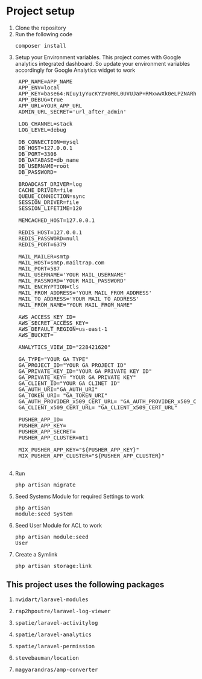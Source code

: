 # Project setup
1. Clone the repository
2. Run the following code <pre>composer install</pre>
3. Setup your Environment variables. This project comes with Google analytics integrated dashboard. So update your environment variables accordingly for Google Analytics widget to work
    <pre>
    APP_NAME=APP_NAME
    APP_ENV=local
    APP_KEY=base64:NIuy1yYucKYzVoM0L0UVUJaP+RMxwwXk0eLPZNARhrY=
    APP_DEBUG=true
    APP_URL=YOUR_APP_URL
    ADMIN_URL_SECRET='url_after_admin'

    LOG_CHANNEL=stack
    LOG_LEVEL=debug

    DB_CONNECTION=mysql
    DB_HOST=127.0.0.1
    DB_PORT=3306
    DB_DATABASE=db_name
    DB_USERNAME=root
    DB_PASSWORD=

    BROADCAST_DRIVER=log
    CACHE_DRIVER=file
    QUEUE_CONNECTION=sync
    SESSION_DRIVER=file
    SESSION_LIFETIME=120

    MEMCACHED_HOST=127.0.0.1

    REDIS_HOST=127.0.0.1
    REDIS_PASSWORD=null
    REDIS_PORT=6379

    MAIL_MAILER=smtp
    MAIL_HOST=smtp.mailtrap.com
    MAIL_PORT=587
    MAIL_USERNAME='YOUR MAIL_USERNAME'
    MAIL_PASSWORD='YOUR MAIL_PASSWORD'
    MAIL_ENCRYPTION=tls
    MAIL_FROM_ADDRESS='YOUR MAIL_FROM_ADDRESS'
    MAIL_TO_ADDRESS='YOUR MAIL_TO_ADDRESS'
    MAIL_FROM_NAME="YOUR MAIL_FROM_NAME"

    AWS_ACCESS_KEY_ID=
    AWS_SECRET_ACCESS_KEY=
    AWS_DEFAULT_REGION=us-east-1
    AWS_BUCKET=

    ANALYTICS_VIEW_ID="228421620"  

    GA_TYPE="YOUR GA TYPE"
    GA_PROJECT_ID="YOUR GA PROJECT ID"
    GA_PRIVATE_KEY_ID="YOUR GA PRIVATE KEY ID"
    GA_PRIVATE_KEY= "YOUR GA PRIVATE KEY"
    GA_CLIENT_ID="YOUR GA CLINET ID"
    GA_AUTH_URI="GA_AUTH_URI"
    GA_TOKEN_URI= "GA_TOKEN_URI"
    GA_AUTH_PROVIDER_x509_CERT_URL= "GA_AUTH_PROVIDER_x509_CERT_URL"
    GA_CLIENT_x509_CERT_URL= "GA_CLIENT_x509_CERT_URL"

    PUSHER_APP_ID=
    PUSHER_APP_KEY=
    PUSHER_APP_SECRET=
    PUSHER_APP_CLUSTER=mt1

    MIX_PUSHER_APP_KEY="${PUSHER_APP_KEY}"
    MIX_PUSHER_APP_CLUSTER="${PUSHER_APP_CLUSTER}"
    </pre>
5. Run <pre>php artisan migrate</pre>
6. Seed Systems Module for required Settings to work <pre>php artisan module:seed System</pre>
7. Seed User Module for ACL to work <pre>php artisan module:seed User</pre>
8. Create a Symlink <pre>php artisan storage:link</pre>


## This project uses the following packages
1. <pre>nwidart/laravel-modules</pre>
2. <pre>rap2hpoutre/laravel-log-viewer</pre>
3. <pre>spatie/laravel-activitylog</pre>
4. <pre>spatie/laravel-analytics</pre>
5. <pre>spatie/laravel-permission</pre>
6. <pre>stevebauman/location</pre>
7. <pre>magyarandras/amp-converter</pre>

